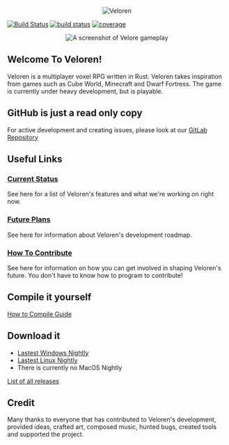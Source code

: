 <p align="center">
	<img alt="Veloren" src="https://raw.github.com/veloren/game/master/misc/logo.png">
</p>

[![Build Status](https://travis-ci.org/veloren/game.svg?branch=master)](https://travis-ci.org/veloren/game)
[![build status](https://gitlab.com/veloren/game/badges/master/build.svg)](https://gitlab.com/veloren/game/pipelines)
[![coverage](https://gitlab.com/veloren/game/badges/master/coverage.svg)](https://gitlab.com/veloren/game)

<p align="center">
	<img alt="A screenshot of Velore gameplay" src="https://raw.github.com/veloren/game/master/misc/screenshot1.png">
</p>

## Welcome To Veloren!

Veloren is a multiplayer voxel RPG written in Rust. Veloren takes inspiration from games such as Cube World, Minecraft and Dwarf Fortress. The game is currently under heavy development, but is playable.

## GitHub is just a read only copy
For active development and creating issues, please look at our [GitLab Repository](https://gitlab.com/veloren/game)

## Useful Links

### [Current Status](https://gitlab.com/veloren/game/wikis/Status)

See here for a list of Veloren's features and what we're working on right now.

### [Future Plans](https://gitlab.com/veloren/game/wikis/Roadmap-1.0.0)

See here for information about Veloren's development roadmap.

### [How To Contribute](CONTRIBUTING.md)

See here for information on how you can get involved in shaping Veloren's future. You don't have to know how to program to contribute!

## Compile it yourself

[How to Compile Guide](https://gitlab.com/veloren/game/wikis/Developer's-Corner/Introduction)

## Download it

 - [Lastest Windows Nightly](https://gitlab.com/veloren/game/-/jobs/artifacts/master/download?job=nightly-windows-debug)
 - [Lastest Linux Nightly](https://gitlab.com/veloren/game/-/jobs/artifacts/master/download?job=nightly-linux-debug)
 - There is currently no MacOS Nightly

[List of all releases](https://gitlab.com/veloren/game/tags)

## Credit

Many thanks to everyone that has contributed to Veloren's development, provided ideas, crafted art, composed music, hunted bugs, created tools and supported the project.
